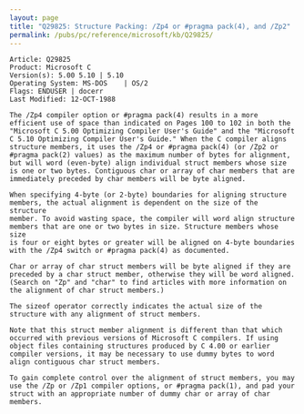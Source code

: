 ```yaml
---
layout: page
title: "Q29825: Structure Packing: /Zp4 or #pragma pack(4), and /Zp2"
permalink: /pubs/pc/reference/microsoft/kb/Q29825/
---
```


	Article: Q29825
	Product: Microsoft C
	Version(s): 5.00 5.10 | 5.10
	Operating System: MS-DOS    | OS/2
	Flags: ENDUSER | docerr
	Last Modified: 12-OCT-1988
	
	The /Zp4 compiler option or #pragma pack(4) results in a more
	efficient use of space than indicated on Pages 100 to 102 in both the
	"Microsoft C 5.00 Optimizing Compiler User's Guide" and the "Microsoft
	C 5.10 Optimizing Compiler User's Guide." When the C compiler aligns
	structure members, it uses the /Zp4 or #pragma pack(4) (or /Zp2 or
	#pragma pack(2) values) as the maximum number of bytes for alignment,
	but will word (even-byte) align individual struct members whose size
	is one or two bytes. Contiguous char or array of char members that are
	immediately preceded by char members will be byte aligned.
	
	When specifying 4-byte (or 2-byte) boundaries for aligning structure
	members, the actual alignment is dependent on the size of the structure
	member. To avoid wasting space, the compiler will word align structure
	members that are one or two bytes in size. Structure members whose size
	is four or eight bytes or greater will be aligned on 4-byte boundaries
	with the /Zp4 switch or #pragma pack(4) as documented.
	
	Char or array of char struct members will be byte aligned if they are
	preceded by a char struct member, otherwise they will be word aligned.
	(Search on "Zp" and "char" to find articles with more information on
	the alignment of char struct members.)
	
	The sizeof operator correctly indicates the actual size of the
	structure with any alignment of struct members.
	
	Note that this struct member alignment is different than that which
	occurred with previous versions of Microsoft C compilers. If using
	object files containing structures produced by C 4.00 or earlier
	compiler versions, it may be necessary to use dummy bytes to word
	align contiguous char struct members.
	
	To gain complete control over the alignment of struct members, you may
	use the /Zp or /Zp1 compiler options, or #pragma pack(1), and pad your
	struct with an appropriate number of dummy char or array of char
	members.
